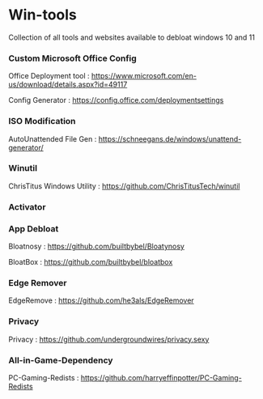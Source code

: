 # Win-tools
Collection of all tools and websites available to debloat windows 10 and 11 


### Custom Microsoft Office Config

Office Deployment tool : https://www.microsoft.com/en-us/download/details.aspx?id=49117


Config Generator : https://config.office.com/deploymentsettings

### ISO Modification

AutoUnattended File Gen : https://schneegans.de/windows/unattend-generator/


### Winutil

ChrisTitus Windows Utility : https://github.com/ChrisTitusTech/winutil


### Activator


### App Debloat

Bloatnosy : https://github.com/builtbybel/Bloatynosy


BloatBox : https://github.com/builtbybel/bloatbox


### Edge Remover

EdgeRemove : https://github.com/he3als/EdgeRemover

### Privacy

Privacy : https://github.com/undergroundwires/privacy.sexy

### All-in-Game-Dependency

PC-Gaming-Redists : https://github.com/harryeffinpotter/PC-Gaming-Redists
